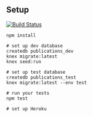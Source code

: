 ## Setup

[![Build Status](https://travis-ci.com/turingschool-examples/all-your-base.svg?branch=master)](https://travis-ci.com/turingschool-examples/all-your-base)

```
npm install

# set up dev database
createdb publications_dev
knex migrate:latest
knex seed:run

# set up test database
createdb publications_test
knex migrate:latest --env test

# run your tests
npm test

# set up Heroku
```
